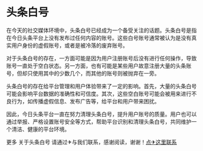 # 头条白号

在今天的社交媒体环境中，头条白号已经成为一个备受关注的话题。头条白号是指在今日头条平台上没有发布过任何内容的账号。这些白号账号通常被认为是没有真实用户身份的虚假账号，或者是被冷落的废弃账号。

对于头条白号的存在，一方面可能是因为用户注册账号后没有进行任何操作，导致账号一直处于空白状态。另一方面，也有可能是某些用户故意注册大量的头条账号，但却只使用其中的少数几个，而其他的账号则被抛弃在一旁。

头条白号的存在给平台管理和用户体验带来了一定的影响。首先，大量的头条白号可能会影响平台数据的准确性和可信度。其次，这些空白账号可能会被用来进行不良行为，如传播虚假信息、发布广告等，给平台和用户带来困扰。

因此，今日头条平台一直在努力清理头条白号，提升用户账号的质量。用户也可以通过举报、严格设置账号安全等方式，帮助平台识别和清理头条白号，共同维护一个清洁、健康的平台环境。

更多 关于头条白号 请通过✈与我们联系，感谢阅读，谢谢！[点✈这里联系](https://d.k02.cc)